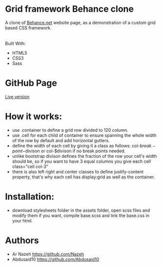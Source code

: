 # Grid framework Behance clone

A clone of [Behance.net](https://www.behance.net/) website page, as a demonstration of a custom grid based CSS framework.<br>
<br><br>
Built With:
* HTML5
* CSS3
* Sass

# GitHub Page
[Live version](https://raw.githack.com/Nazeh/grid-framework-behance-clone/development/index.html)

# How it works:
* use .container to define a grid row divided to 120 column.
* use .cell for each child of container to ensure spanning the whole width of the row by default and add horizontal gutters.
* define the width of each cell by giving it a class as follows: col-$break-point-$divison or col-$divison if no break points needed.
* unlike bootstrap divison defines the fraction of the row your cell's width should be, so if you want to have 3 equal columns you give each cell class="cell col-3"
* there is also left right and center classes to define justify-content property, that's why each cell has display:grid as well as the container.

# Installation:
* download stylesheets folder in the assets folder, open scss files and modify them if you want, compile base.scss and link the base.css in your html.

# Authors
* Ar Nazeh https://github.com/Nazeh
* Abdusaid10 https://github.com/Abdusaid10